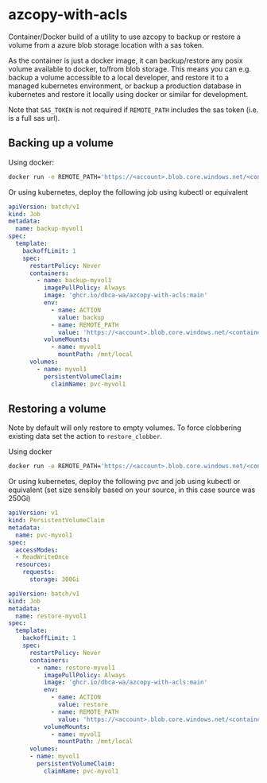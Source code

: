 # azcopy-with-acls
Container/Docker build of a utility to use azcopy to backup or restore a volume from a azure blob storage location with a sas token.

As the container is just a docker image, it can backup/restore any posix volume available to docker, to/from blob storage. This means you can e.g. backup a volume accessible to a local developer, and restore it to a managed kubernetes environment, or backup a production database in kubernetes and restore it locally using docker or similar for development.

Note that `SAS_TOKEN` is not required if `REMOTE_PATH` includes the sas token (i.e. is a full sas url).

## Backing up a volume
Using docker:
```bash
docker run -e REMOTE_PATH='https://<account>.blob.core.windows.net/<container>/2021-backups/myvol1.tar.lz4?sp=racwdl&st=2021-09-10T06:28:07Z&se=2021-09-11T14:28:07Z&spr=https&sv=2020-08-04&sr=c&sig=<secretsig>' -e ACTION=backup -v myvol1:/mnt/local ghcr.io/dbca-wa/azcopy-with-acls:main
```
Or using kubernetes, deploy the following job using kubectl or equivalent
```yaml
apiVersion: batch/v1
kind: Job
metadata:
  name: backup-myvol1
spec:
  template:
    backoffLimit: 1
    spec:
      restartPolicy: Never
      containers:
        - name: backup-myvol1
          imagePullPolicy: Always
          image: 'ghcr.io/dbca-wa/azcopy-with-acls:main'
          env:
            - name: ACTION
              value: backup
            - name: REMOTE_PATH
              value: 'https://<account>.blob.core.windows.net/<container>/2021-backups/myvol1.tar.lz4?sp=racwdl&st=2021-09-10T06:28:07Z&se=2021-09-11T14:28:07Z&spr=https&sv=2020-08-04&sr=c&sig=<secretsig>'
          volumeMounts:
            - name: myvol1
              mountPath: /mnt/local
      volumes:
        - name: myvol1
          persistentVolumeClaim:
            claimName: pvc-myvol1
```

## Restoring a volume
Note by default will only restore to empty volumes. To force clobbering existing data set the action to `restore_clobber`.

Using docker
```bash
docker run -e REMOTE_PATH='https://<account>.blob.core.windows.net/<container>/2021-backups/myvol1.tar.lz4?sp=racwdl&st=2021-09-10T06:28:07Z&se=2021-09-11T14:28:07Z&spr=https&sv=2020-08-04&sr=c&sig=<secretsig>' -e ACTION=restore -v myvol1:/mnt/local ghcr.io/dbca-wa/azcopy-with-acls:main
```
Or using kubernetes, deploy the following pvc and job using kubectl or equivalent (set size sensibly based on your source, in this case source was 250Gi)
```yaml
apiVersion: v1
kind: PersistentVolumeClaim
metadata:
  name: pvc-myvol1
spec:
  accessModes:
  - ReadWriteOnce
  resources:
    requests:
      storage: 300Gi
```
```yaml
apiVersion: batch/v1
kind: Job
metadata:
  name: restore-myvol1
spec:
  template:
    backoffLimit: 1
    spec:
      restartPolicy: Never
      containers:
        - name: restore-myvol1
          imagePullPolicy: Always
          image: 'ghcr.io/dbca-wa/azcopy-with-acls:main'
          env:
            - name: ACTION
              value: restore
            - name: REMOTE_PATH
              value: 'https://<account>.blob.core.windows.net/<container>/2021-backups/myvol1.tar.lz4?sp=racwdl&st=2021-09-10T06:28:07Z&se=2021-09-11T14:28:07Z&spr=https&sv=2020-08-04&sr=c&sig=<secretsig>'
          volumeMounts:
            - name: myvol1
              mountPath: /mnt/local
      volumes:
      - name: myvol1
        persistentVolumeClaim:
          claimName: pvc-myvol1
```
